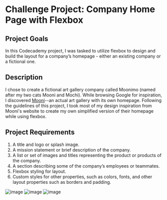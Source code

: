 # Challenge Project: Company Home Page with Flexbox

## Project Goals
In this Codecademy project, I was tasked to utilize flexbox to design and build the layout for a company’s homepage - either an existing company or a fictional one.

## Description
I chose to create a fictional art gallery company called Moonimo (named after my two cats Mooni and Mochi). While browsing Google for inspiration, I discovered [Mooni](https://moonigallery.com/)--an actual art gallery with its own homepage. Following the guidelines of this project, I took most of my design inspiration from Mooni's website to create my own simplified version of their homepage while using flexbox. 

## Project Requirements
1. A title and logo or splash image.
2. A mission statement or brief description of the company.
3. A list or set of images and titles representing the product or products of the company.
4. A section describing some of the company’s employees or teammates.
5. Flexbox styling for layout.
6. Custom styles for other properties, such as colors, fonts, and other layout properties such as borders and padding.

![image](https://github.com/maddielingad/FlexboxBusinessSiteStarting/assets/96184579/d74215dc-d1df-4211-9435-b6e678811652)
![image](https://github.com/maddielingad/FlexboxBusinessSiteStarting/assets/96184579/f3ed2001-0118-4eb3-93ed-21b47fac1311)
![image](https://github.com/maddielingad/FlexboxBusinessSiteStarting/assets/96184579/988de30e-75e9-4ece-bb82-090a2bdb2b44)
